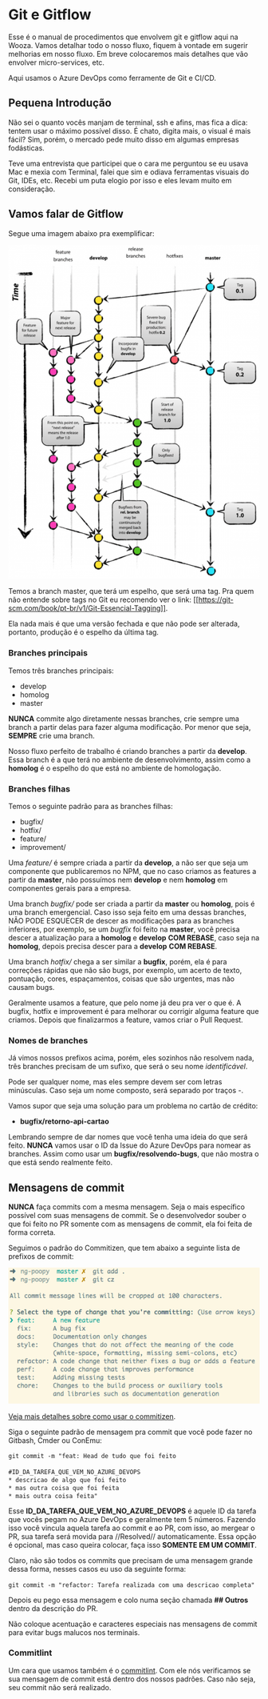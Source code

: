 # Git e Gitflow

Esse é o manual de procedimentos que envolvem git e gitflow aqui na Wooza. Vamos detalhar todo o nosso fluxo, fiquem à vontade em sugerir melhorias em nosso fluxo. Em breve colocaremos mais detalhes que vão envolver micro-services, etc.

Aqui usamos o Azure DevOps como ferramente de Git e CI/CD.

## Pequena Introdução

Não sei o quanto vocês manjam de terminal, ssh e afins, mas fica a dica: tentem usar o máximo possível disso. É chato, digita mais, o visual é mais fácil? Sim, porém, o mercado pede muito disso em algumas empresas fodásticas.

Teve uma entrevista que participei que o cara me perguntou se eu usava Mac e mexia com Terminal, falei que sim e odiava ferramentas visuais do Git, IDEs, etc. Recebi um puta elogio por isso e eles levam muito em consideração.

## Vamos falar de Gitflow

Segue uma imagem abaixo pra exemplificar:

![Gitflow](../images/gitflow.png)

Temos a branch master, que terá um espelho, que será uma tag. Pra quem não entende sobre tags no Git eu recomendo ver o link: [[https://git-scm.com/book/pt-br/v1/Git-Essencial-Tagging]].

Ela nada mais é que uma versão fechada e que não pode ser alterada, portanto, produção é o espelho da última tag.

### Branches principais

Temos três branches principais:

* develop
* homolog
* master

**NUNCA** commite algo diretamente nessas branches, crie sempre uma branch a partir delas para fazer alguma modificação. Por menor que seja, **SEMPRE** crie uma branch.

Nosso fluxo perfeito de trabalho é criando branches a partir da **develop**. Essa branch é a que terá no ambiente de desenvolvimento, assim como a **homolog** é o espelho do que está no ambiente de homologação.

### Branches filhas

Temos o seguinte padrão para as branches filhas:

* bugfix/
* hotfix/
* feature/
* improvement/

Uma _feature/_ é sempre criada a partir da **develop**, a não ser que seja um componente que publicaremos no NPM, que no caso criamos as features a partir da **master**, não possuímos nem **develop** e nem **homolog** em componentes gerais para a empresa.

Uma branch _bugfix/_ pode ser criada a partir da **master** ou **homolog**, pois é uma branch emergencial. Caso isso seja feito em uma dessas branches, NÃO PODE ESQUECER de descer as modificações para as branches inferiores, por exemplo, se um _bugfix_ foi feito na **master**, você precisa descer a atualização para a **homolog** e **develop** **COM REBASE**, caso seja na **homolog**, depois precisa descer para a **develop** **COM REBASE**.

Uma branch _hotfix/_ chega a ser similar a **bugfix**, porém, ela é para correções rápidas que não são bugs, por exemplo, um acerto de texto, pontuação, cores, espaçamentos, coisas que são urgentes, mas não causam bugs.

Geralmente usamos a feature, que pelo nome já deu pra ver o que é. A bugfix, hotfix e improvement é para melhorar ou corrigir alguma feature que criamos. Depois que finalizarmos a feature, vamos criar o Pull Request.

### Nomes de branches

Já vimos nossos prefixos acima, porém, eles sozinhos não resolvem nada, três branches precisam de um sufixo, que será o seu nome _identificável_.

Pode ser qualquer nome, mas eles sempre devem ser com letras minúsculas. Caso seja um nome composto, será separado por traços _-_.

Vamos supor que seja uma solução para um problema no cartão de crédito:

* **bugfix/retorno-api-cartao**

Lembrando sempre de dar nomes que você tenha uma ideia do que será feito. **NUNCA** vamos usar o ID da Issue do Azure DevOps para nomear as branches. Assim como usar um **bugfix/resolvendo-bugs**, que não mostra o que está sendo realmente feito.

## Mensagens de commit

**NUNCA** faça commits com a mesma mensagem. Seja o mais específico possível com suas mensagens de commit. Se o desenvolvedor souber o que foi feito no PR somente com as mensagens de commit, ela foi feita de forma correta.

Seguimos o padrão do Commitizen, que tem abaixo a seguinte lista de prefixos de commit:

![Adicionando um commit](../images/add-commit.png)

[Veja mais detalhes sobre como usar o commitizen](https://github.com/commitizen/cz-cli).

Siga o seguinte padrão de mensagem pra commit que você pode fazer no Gitbash, Cmder ou ConEmu:

```
git commit -m "feat: Head de tudo que foi feito

#ID_DA_TAREFA_QUE_VEM_NO_AZURE_DEVOPS
* descricao de algo que foi feito
* mas outra coisa que foi feita
* mais outra coisa feita"
```

Esse **ID_DA_TAREFA_QUE_VEM_NO_AZURE_DEVOPS** é aquele ID da tarefa que vocês pegam no Azure DevOps e geralmente tem 5 números. Fazendo isso você vincula aquela tarefa ao commit e ao PR, com isso, ao mergear o PR, sua tarefa será movida para //Resolved// automaticamente. Essa opção é opcional, mas caso queira colocar, faça isso **SOMENTE EM UM COMMIT**.

Claro, não são todos os commits que precisam de uma mensagem grande dessa forma, nesses casos eu uso da seguinte forma:

`git commit -m "refactor: Tarefa realizada com uma descricao completa"`

Depois eu pego essa mensagem e colo numa seção chamada **## Outros** dentro da descrição do PR.

Não coloque acentuação e caracteres especiais nas mensagens de commit para evitar bugs malucos nos terminais.

### Commitlint

Um cara que usamos também é o [commitlint](https://github.com/conventional-changelog/commitlint). Com ele nós verificamos se sua mensagem de commit está dentro dos nossos padrões. Caso não seja, seu commit não será realizado.
